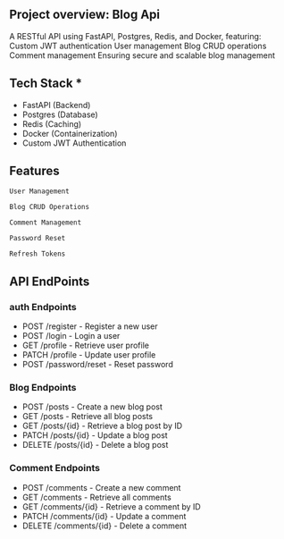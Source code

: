 ## <a name="description">Project overview: Blog Api </a>

A RESTful API using FastAPI, Postgres, Redis, and Docker, featuring:
Custom JWT authentication
User management
Blog CRUD operations
Comment management
Ensuring secure and scalable blog management

## <a name="tech-stack"> Tech Stack *  </a>
- FastAPI (Backend)
- Postgres (Database)
- Redis (Caching)
- Docker (Containerization)
- Custom JWT Authentication

## <a name="features"> Features</a>

    User Management

    Blog CRUD Operations

    Comment Management

    Password Reset

    Refresh Tokens

## <a name="endpoints"> API EndPoints</a>
### auth Endpoints
   - POST /register - Register a new user
   - POST /login - Login a user
   - GET /profile - Retrieve user profile
   - PATCH /profile - Update user profile
   - POST /password/reset - Reset password

### Blog Endpoints
   - POST /posts - Create a new blog post
   - GET /posts - Retrieve all blog posts
   - GET /posts/{id} - Retrieve a blog post by ID
   - PATCH /posts/{id} - Update a blog post
   - DELETE /posts/{id} - Delete a blog post

### Comment Endpoints
   - POST /comments - Create a new comment
   - GET /comments - Retrieve all comments
   - GET /comments/{id} - Retrieve a comment by ID
   - PATCH /comments/{id} - Update a comment
   - DELETE /comments/{id} - Delete a comment

